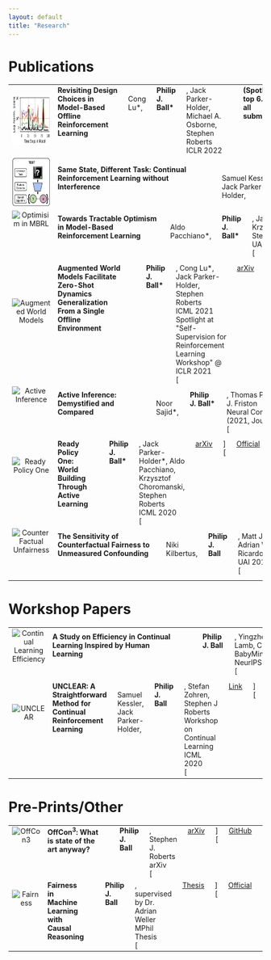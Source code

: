```yaml
---
layout: default
title: "Research"
---
```


# Publications

<div class="row">
    <div class="col-sm-10">
        <table>
            <tbody>
                <tr>
                    <td style="text-align:center; border: 0px">
                        <div class="large-1 columns">
                            <img style="float: center;" src="/assets/img/papers/revisiting.png" alt="Offline MBRL Revisited" height="100px"/>
                        </div>
                    </td>
                    <td style="border: 0px">
                        <div class="large-12 columns">
                            <b>Revisiting Design Choices in Model-Based Offline Reinforcement Learning</b> <br>
                            Cong Lu*, <b>Philip J. Ball*</b>, Jack Parker-Holder, Michael A. Osborne, Stephen Roberts <br>
                            ICLR 2022 <b>(Spotlight, top 6.9% of all submissions)</b><br>
                            Spotlight at "RL4RealLife Workshop" @ ICML2021<br>
                            [<a href="https://arxiv.org/abs/2110.04135">arXiv</a>][<a href="https://openreview.net/forum?id=zz9hXVhf40">Official</a>]
                        </div>
                    </td>
                </tr>
                <tr>
                    <td style="text-align:center; border: 0px">
                        <div class="large-1 columns">
                            <img style="float: center;" src="/assets/img/papers/owl.png" alt="Optimisim in MBRL" height="100px"/>
                        </div>
                    </td>
                    <td style="border: 0px">
                        <div class="large-12 columns">
                            <b>Same State, Different Task: Continual Reinforcement Learning without Interference</b> <br>
                            Samuel Kessler, Jack Parker-Holder, <b>Philip J. Ball</b>, Stefan Zohren, Stephen Roberts <br>
                            AAAI 2022<br>
                            [<a href="https://arxiv.org/abs/2106.02940">arXiv</a>]
                        </div>
                    </td>
                </tr>
                <tr>
                    <td style="text-align:center; border: 0px">
                        <div class="large-1 columns">
                            <img style="float: center;" src="/assets/img/papers/narl.png" alt="Optimisim in MBRL" height="100px"/>
                        </div>
                    </td>
                    <td style="border: 0px">
                        <div class="large-12 columns">
                            <b>Towards Tractable Optimism in Model-Based Reinforcement Learning</b> <br>
                            Aldo Pacchiano*, <b>Philip J. Ball*</b>, Jack Parker-Holder*, Krzysztof Choromanski, Stephen Roberts <br>
                            UAI 2021<br>
                            [<a href="https://arxiv.org/abs/2006.11911">arXiv</a>][<a href="https://www.auai.org/uai2021/pdf/uai2021.539.pdf">Official</a>]
                        </div>
                    </td>
                </tr>
                <tr>
                    <td style="text-align:center; border: 0px">
                        <div class="large-1 columns">
                            <img style="float: center;" src="/assets/img/papers/AugWM.png" alt="Augmented World Models" height="100px"/>
                        </div>
                    </td>
                    <td style="border: 0px">
                        <div class="large-12 columns">
                            <b>Augmented World Models Facilitate Zero-Shot Dynamics Generalization From a Single Offline Environment</b> <br>
                            <b>Philip J. Ball*</b>, Cong Lu*, Jack Parker-Holder, Stephen Roberts<br>
                            ICML 2021<br>
                            Spotlight at "Self-Supervision for Reinforcement Learning Workshop" @ ICLR 2021<br>
                            [<a href="https://arxiv.org/abs/2104.05632">arXiv</a>][<a href="https://proceedings.mlr.press/v139/ball21a.html">Official</a>][<a href="https://sites.google.com/view/augmentedworldmodels/home">Website</a>][<a href="https://www.youtube.com/watch?v=KcG2hz9tZsQ">Presentation</a>]
                        </div>
                    </td>
                </tr>
                <tr>
                    <td style="text-align:center; border: 0px">
                        <div class="large-1 columns">
                            <img style="float: center;" src="/assets/img/papers/active_inference.png" alt="Active Inference" height="100px"/>
                        </div>
                    </td>
                    <td style="border: 0px">
                        <div class="large-12 columns">
                            <b>Active Inference: Demystified and Compared</b> <br>
                            Noor Sajid*, <b>Philip J. Ball*</b>, Thomas Parr, Karl J. Friston <br>
                            Neural Computation (2021, Journal) <br>
                            [<a href="https://arxiv.org/abs/1909.10863">arXiv</a>][<a href="https://doi.org/10.1162/neco_a_01357">Official</a>][<a href="https://github.com/ucbtns/dai">GitHub</a>]
                        </div>
                    </td>
                </tr>
                <tr>
                    <td style="text-align:center; border: 0px">
                        <div class="large-1 columns">
                            <img style="float: center;" src="/assets/img/papers/rp1.jpg" alt="Ready Policy One" height="100px"/>
                        </div>
                    </td>
                    <td style="border: 0px">
                        <div class="large-12 columns">
                            <b>Ready Policy One: World Building Through Active Learning</b> <br>
                            <b>Philip J. Ball*</b>, Jack Parker-Holder*, Aldo Pacchiano, Krzysztof Choromanski, Stephen Roberts<br>
                            ICML 2020 <br>
                            [<a href="https://arxiv.org/abs/2002.02693">arXiv</a>][<a href="http://proceedings.mlr.press/v119/ball20a.html">Official</a>][<a href="https://github.com/fiorenza2/ReadyPolicyOne">GitHub</a>][<a href="https://venturebeat.com/2020/02/11/researchers-develop-technique-to-increase-sample-efficiency-in-reinforcement-learning/">Media Coverage</a>][<a href="https://research.google/pubs/pub49234/">Google Research Site</a>]
                        </div>
                    </td>
                </tr>
                <tr>
                    <td style="text-align:center; border: 0px">
                        <div class="large-1 columns">
                            <img style="float: center;" src="/assets/img/papers/cfu.png" alt="Counter Factual Unfairness" height="100px"/>
                        </div>
                    </td>
                    <td style="border: 0px">
                        <div class="large-12 columns">
                            <b>The Sensitivity of Counterfactual Fairness to Unmeasured Confounding</b> <br>
                            Niki Kilbertus, <b>Philip J. Ball</b>, Matt J. Kusner, Adrian Weller, Ricardo Silva<br>
                            UAI 2019 <br>
                            [<a href="https://arxiv.org/abs/1907.01040">arXiv</a>][<a href="http://proceedings.mlr.press/v115/kilbertus20a.html">Official</a>][<a href="https://github.com/nikikilbertus/cf-fairness-sensitivity">GitHub</a>]
                        </div>
                    </td>
                </tr>
            </tbody>
        </table>
    </div>
</div>

# Workshop Papers

<div class="row">
    <div class="col-sm-10">
        <table>
            <tbody>
                <tr>
                    <td style="text-align:center; border: 0px">
                        <div class="large-1 columns">
                            <img style="float: center;" src="/assets/img/papers/sleepprunecycles.png" alt="Continual Learning Efficiency" height="100px"/>
                        </div>
                    </td>
                    <td style="border: 0px">
                        <div class="large-12 columns">
                            <b>A Study on Efficiency in Continual Learning Inspired by Human Learning</b> <br>
                            <b>Philip J. Ball</b>, Yingzhen Li, Angus Lamb, Cheng Zhang<br>
                            BabyMind Workshop NeurIPS 2020 <br>
                            [<a href="https://arxiv.org/abs/2010.15187">arXiv</a>]
                        </div>
                    </td>
                </tr>
                <tr>
                    <td style="text-align:center; border: 0px">
                        <div class="large-1 columns">
                            <img style="float: center;" src="/assets/img/papers/unclear.png" alt="UNCLEAR" height="100px"/>
                        </div>
                    </td>
                    <td style="border: 0px">
                        <div class="large-12 columns">
                            <b>UNCLEAR: A Straightforward Method for Continual Reinforcement Learning</b> <br>
                            Samuel Kessler, Jack Parker-Holder, <b>Philip J. Ball</b>, Stefan Zohren, Stephen J Roberts<br>
                            Workshop on Continual Learning ICML 2020 <br>
                            [<a href="https://www.oxford-man.ox.ac.uk/wp-content/uploads/2020/11/UNCLEAR-A-Straightforward-Method-for-Continual-Reinforcement-Learning.pdf">Link</a>][<a href="https://drive.google.com/file/d/1GMTWC0C6jMTwtqZxoyq6a-VDxkrDCIHm/view">Official</a>][<a href="https://www.youtube.com/watch?v=zbjMGRDn1ss">Video</a>]
                        </div>
                    </td>
                </tr>
            </tbody>
        </table>
    </div>
</div>

# Pre-Prints/Other

<div class="row">
    <div class="col-sm-10">
        <table>
            <tbody>
                <tr>
                    <td style="text-align:center; border: 0px">
                        <div class="large-1 columns">
                            <img style="float: center;" src="/assets/img/papers/offcon3.png" alt="OffCon3" height="100px"/>
                        </div>
                    </td>
                    <td style="border: 0px">
                        <div class="large-12 columns">
                            <b>OffCon<sup>3</sup>: What is state of the art anyway?</b> <br>
                            <b>Philip J. Ball</b>, Stephen J. Roberts<br>
                            arXiv<br>
                            [<a href="https://arxiv.org/abs/2101.11331">arXiv</a>][<a href="https://github.com/fiorenza2/OffCon3">GitHub</a>]
                        </div>
                    </td>
                </tr>
                <tr>
                    <td style="text-align:center; border: 0px">
                        <div class="large-1 columns">
                            <img style="float: center;" src="/assets/img/papers/cffairness.png" alt="Fairness" height="100px"/>
                        </div>
                    </td>
                    <td style="border: 0px">
                        <div class="large-12 columns">
                            <b>Fairness in Machine Learning with Causal Reasoning</b><br>
                            <b>Philip J. Ball</b>, supervised by Dr. Adrian Weller<br>
                            MPhil Thesis<br>
                            [<a href="pdfs/thesis.pdf">Thesis</a>][<a href="https://www.mlmi.eng.cam.ac.uk/files/ball_thesis.pdf">Official</a>]
                        </div>
                    </td>
                </tr>
            </tbody>
        </table>
    </div>
</div>